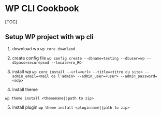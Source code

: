 # WP CLI Cookbook

[TOC]

## Setup WP project with wp cli

1. download wp 
` wp core downlaod `

2. create config file 
`wp config create --dbname=testing --dbuser=wp --dbpass=securepswd --locale=ro_RO`

3. install wp 
`wp core install --url=<url> --title=<titre du site> --admin_email=<mail de l'admin> --admin_user=<user> --admin_password=<mdp>`

4. Install theme 

`wp theme install <themename||path to zip> `

5. Install plugin
`wp theme install <pluginname||path to zip> `